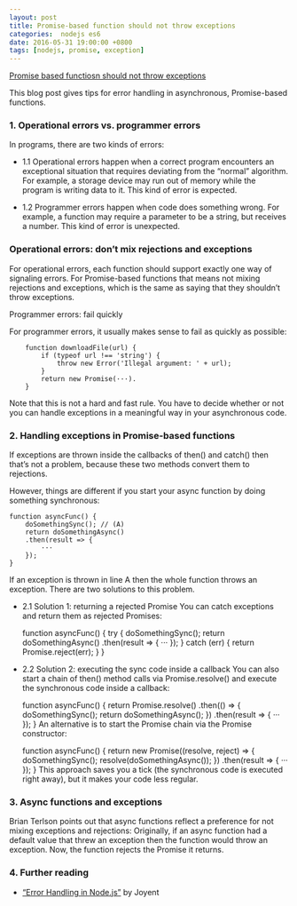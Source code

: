 ```yaml
---
layout: post
title: Promise-based function should not throw exceptions
categories:  nodejs es6
date: 2016-05-31 19:00:00 +0800
tags: [nodejs, promise, exception]
---
```


[Promise based functiosn should not throw exceptions](http://www.2ality.com/2016/03/promise-rejections-vs-exceptions.html)

This blog post gives tips for error handling in asynchronous, Promise-based functions.

### 1. Operational errors vs. programmer errors

In programs, there are two kinds of errors:

* 1.1 Operational errors happen when a correct program encounters an exceptional situation that requires deviating from the “normal” algorithm. For example, a storage device may run out of memory while the program is writing data to it. This kind of error is expected.

* 1.2 Programmer errors happen when code does something wrong. For example, a function may require a parameter to be a string, but receives a number. This kind of error is unexpected.

### Operational errors: don’t mix rejections and exceptions

For operational errors, each function should support exactly one way of signaling errors. For Promise-based functions that means not mixing rejections and exceptions, which is the same as saying that they shouldn’t throw exceptions.

Programmer errors: fail quickly

For programmer errors, it usually makes sense to fail as quickly as possible:

```
    function downloadFile(url) {
        if (typeof url !== 'string') {
            throw new Error('Illegal argument: ' + url);
        }
        return new Promise(···).
    }
```
Note that this is not a hard and fast rule. You have to decide whether or not you can handle exceptions in a meaningful way in your asynchronous code.

### 2. Handling exceptions in Promise-based functions

If exceptions are thrown inside the callbacks of then() and catch() then that’s not a problem, because these two methods convert them to rejections.

However, things are different if you start your async function by doing something synchronous:

    function asyncFunc() {
        doSomethingSync(); // (A)
        return doSomethingAsync()
        .then(result => {
            ···
        });
    }

If an exception is thrown in line A then the whole function throws an exception. There are two solutions to this problem.

* 2.1 Solution 1: returning a rejected Promise
You can catch exceptions and return them as rejected Promises:

    function asyncFunc() {
        try {
            doSomethingSync();
            return doSomethingAsync()
            .then(result => {
                ···
            });
        } catch (err) {
            return Promise.reject(err);
        }
    }
* 2.2 Solution 2: executing the sync code inside a callback
You can also start a chain of then() method calls via Promise.resolve() and execute the synchronous code inside a callback:

    function asyncFunc() {
        return Promise.resolve()
        .then(() => {
            doSomethingSync();
            return doSomethingAsync();
        })
        .then(result => {
            ···
        });
    }
An alternative is to start the Promise chain via the Promise constructor:

    function asyncFunc() {
        return new Promise((resolve, reject) => {
            doSomethingSync();
            resolve(doSomethingAsync());
        })
        .then(result => {
            ···
        });
    }
This approach saves you a tick (the synchronous code is executed right away), but it makes your code less regular.

### 3. Async functions and exceptions

Brian Terlson points out that async functions reflect a preference for not mixing exceptions and rejections: Originally, if an async function had a default value that threw an exception then the function would throw an exception. Now, the function rejects the Promise it returns.

### 4. Further reading

* [“Error Handling in Node.js”](https://www.joyent.com/developers/node/design/errors) by Joyent
